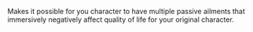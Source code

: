 Makes it possible for you character to have multiple passive ailments that immersively negatively affect quality of life for your original character.
